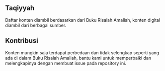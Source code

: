 ## Taqiyyah

Daftar konten diambil berdasarkan dari Buku Risalah Amaliah, konten digital diambil dari berbagai sumber.

## Kontribusi

Konten mungkin saja terdapat perbedaan dan tidak selengkap seperti yang ada di dalam Buku Risalah Amaliah, bantu kami untuk memperbaiki dan melengkapinya dengan membuat issue pada repository ini.
